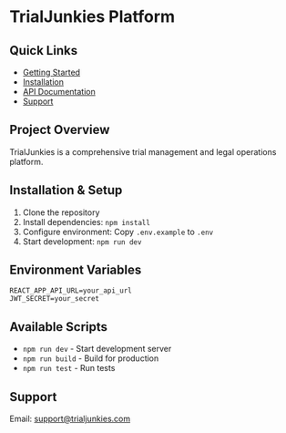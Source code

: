 # TrialJunkies Platform

## Quick Links
- [Getting Started](#getting-started)
- [Installation](#installation)
- [API Documentation](#api-documentation)
- [Support](#support)

## Project Overview
TrialJunkies is a comprehensive trial management and legal operations platform.

## Installation & Setup
1. Clone the repository
2. Install dependencies: `npm install`
3. Configure environment: Copy `.env.example` to `.env`
4. Start development: `npm run dev`

## Environment Variables
```env
REACT_APP_API_URL=your_api_url
JWT_SECRET=your_secret
```

## Available Scripts
- `npm run dev` - Start development server
- `npm run build` - Build for production
- `npm run test` - Run tests

## Support
Email: support@trialjunkies.com
